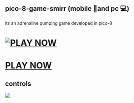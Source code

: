 ## pico-8-game-smirr (mobile 📱and pc 💻)
its an adrenaline pumping game developed in pico-8 
# <a href = "https://ftr-studio.itch.io/smirr"><img src="https://media.tenor.com/xLc_xJ6bhPwAAAAS/cool-button.gif" alt="PLAY NOW"></a>
# <a href = "https://ftr-studio.itch.io/smirr">PLAY NOW</a>

## controls
<img src="http://clipart-library.com/img1/1670503.png">

